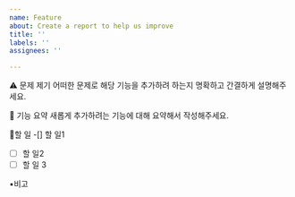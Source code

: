 ```yaml
---
name: Feature
about: Create a report to help us improve
title: ''
labels: ''
assignees: ''

---
```


⚠️ 문제 제기
어떠한 문제로 해당 기능을 추가하려 하는지 명확하고 간결하게 설명해주세요.

📝 기능 요약
새롭게 추가하려는 기능에 대해 요약해서 작성해주세요.

📍할 일
-[] 할 일1
-[ ] 할 일2
-[ ] 할 일 3

▪️비고
